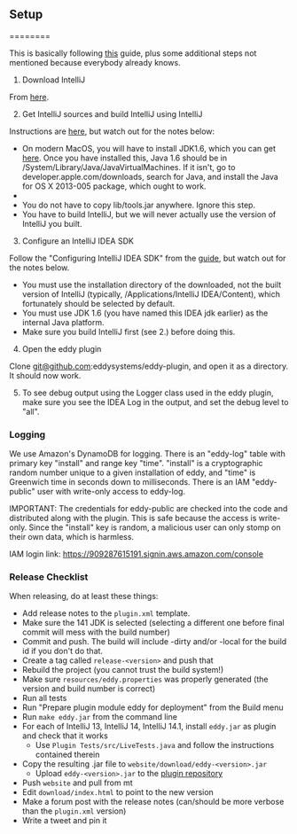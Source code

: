 ## Setup
========

This is basically following [this](http://confluence.jetbrains.com/display/IDEADEV/Getting+Started+with+Plugin+Development#GettingStartedwithPluginDevelopment-anchor2) guide, plus some additional steps not mentioned because everybody already knows.

1. Download IntelliJ

From [here](https://www.jetbrains.com/idea/download/).

2. Get IntelliJ sources and build IntelliJ using IntelliJ

Instructions are [here](http://www.jetbrains.org/pages/viewpage.action?pageId=983225), but watch out for the notes below:

* On modern MacOS, you will have to install JDK1.6, which you can get [here](http://support.apple.com/kb/DL1572). Once you have installed this, Java 1.6 should be in /System/Library/Java/JavaVirtualMachines. If it isn't, go to developer.apple.com/downloads, search for Java, and install the Java for OS X 2013-005 package, which ought to work.
*
* You do not have to copy lib/tools.jar anywhere. Ignore this step.
* You have to build IntelliJ, but we will never actually use the version of IntelliJ you built.

3. Configure an IntelliJ IDEA SDK

Follow the "Configuring IntelliJ IDEA SDK" from the [guide](http://www.jetbrains.org/pages/viewpage.action?pageId=983225), but watch out for the notes below.

* You must use the installation directory of the downloaded, not the built version of IntelliJ (typically, /Applications/IntelliJ IDEA/Content), which fortunately should be selected by default.
* You must use JDK 1.6 (you have named this IDEA jdk earlier) as the internal Java platform.
* Make sure you build IntelliJ first (see 2.) before doing this.

4. Open the eddy plugin

Clone git@github.com:eddysystems/eddy-plugin, and open it as a directory. It should now work.

5. To see debug output using the Logger class used in the eddy plugin, make sure you see the IDEA Log in the output, and set the debug level to "all".


### Logging

We use Amazon's DynamoDB for logging.  There is an "eddy-log" table with
primary key "install" and range key "time".  "install" is a cryptographic
random number unique to a given installation of eddy, and "time" is Greenwich
time in seconds down to milliseconds.  There is an IAM "eddy-public" user with
write-only access to eddy-log.

IMPORTANT: The credentials for eddy-public are checked into the code and
distributed along with the plugin.  This is safe because the access is
write-only.  Since the "install" key is random, a malicious user can only stomp
on their own data, which is harmless.

IAM login link: https://909287615191.signin.aws.amazon.com/console

### Release Checklist

When releasing, do at least these things: 

- Add release notes to the `plugin.xml` template.
- Make sure the 141 JDK is selected (selecting a different one before final commit will mess with the build number)
- Commit and push. The build will include -dirty and/or -local for the build id if you don't do that.
- Create a tag called `release-<version>` and push that
- Rebuild the project (you cannot trust the build system!)
- Make sure `resources/eddy.properties` was properly generated (the version and build number is correct)
- Run all tests
- Run "Prepare plugin module eddy for deployment" from the Build menu
- Run `make eddy.jar` from the command line
- For each of IntelliJ 13, IntelliJ 14, IntelliJ 14.1, install `eddy.jar` as plugin and check that it works
  - Use `Plugin Tests/src/LiveTests.java` and follow the instructions contained therein
- Copy the resulting .jar file to `website/download/eddy-<version>.jar`
  - Upload `eddy-<version>.jar` to the [plugin repository](http://plugins.jetbrains.com/plugin/7688?pr=idea)
- Push `website` and pull from mt 
- Edit `download/index.html` to point to the new version
- Make a forum post with the release notes (can/should be more verbose than the `plugin.xml` version)
- Write a tweet and pin it
